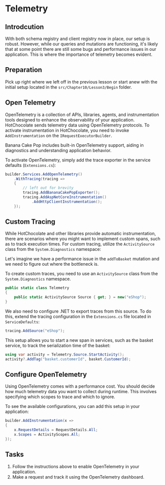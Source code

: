 # Telemetry

## Introdcution
With both schema registry and client registry now in place, our setup is robust. 
However, while our queries and mutations are functioning, it's likely that at some point there are still some bugs and performance issues in our application. 
This is where the importance of telemetry becomes evident.

## Preparation
Pick up right where we left off in the previous lesson or start anew with the initial setup located in the `src/Chapter10/Lesson3/Begin` folder.

## Open Telemetry
OpenTelemetry is a collection of APIs, libraries, agents, and instrumentation tools designed to enhance the observability of your application. 
HotChocolate sends telemetry data using OpenTelemetry protocols. 
To activate instrumentation in HotChocolate, you need to invoke `AddInstrumentation` on the `IRequestExecutorBuilder`.

Banana Cake Pop includes built-in OpenTelemetry support, aiding in diagnostics and understanding application behavior.

To activate OpenTelemetry, simply add the trace exporter in the service defaults (`Extensions.cs`):

```csharp
builder.Services.AddOpenTelemetry()
    .WithTracing(tracing =>
    {
        // left out for brevity
        tracing.AddBananaCakePopExporter();
        tracing.AddAspNetCoreInstrumentation()
            .AddHttpClientInstrumentation();
    });
```

## Custom Tracing
While HotChocolate and other libraries provide automatic instrumentation, there are scenarios where you might want to implement custom spans, such as to track execution times. For custom tracing, utilize the `ActivitySource` class from the `System.Diagnostics` namespace:

Let's imagine we have a performance issue in the `addToBasket` mutation and we need to figure out where the bottleneck is.

To create custom traces, you need to use an `ActivitySource` class from the `System.Diagnostics` namespace.

```csharp
public static class Telemetry
{
    public static ActivitySource Source { get; } = new("eShop");
}
```

We also need to configure .NET to export traces from this source. To do this, extend the tracing configuration in the `Extensions.cs` file located in `ServiceDefaults`:

```csharp
tracing.AddSource("eShop");
```

This setup allows you to start a new span in services, such as the basket service, to track the serialization time of the basket:
```csharp
using var activity = Telemetry.Source.StartActivity();
activity?.AddTag("basket.customerId", basket.CustomerId);
```

## Configure OpenTelemetry
Using OpenTelemetry comes with a performance cost. 
You should decide how much telemetry data you want to collect during runtime. 
This involves specifying which scopes to trace and which to ignore.

To see the available configurations, you can add this setup in your application:
```csharp
builder.AddInstrumentation(x =>
{
    x.RequestDetails = RequestDetails.All;
    x.Scopes = ActivityScopes.All;
});
```

## Tasks
1. Follow the instructions above to enable OpenTelemetry in your application.
2. Make a request and track it using the OpenTelemetry dashboard.